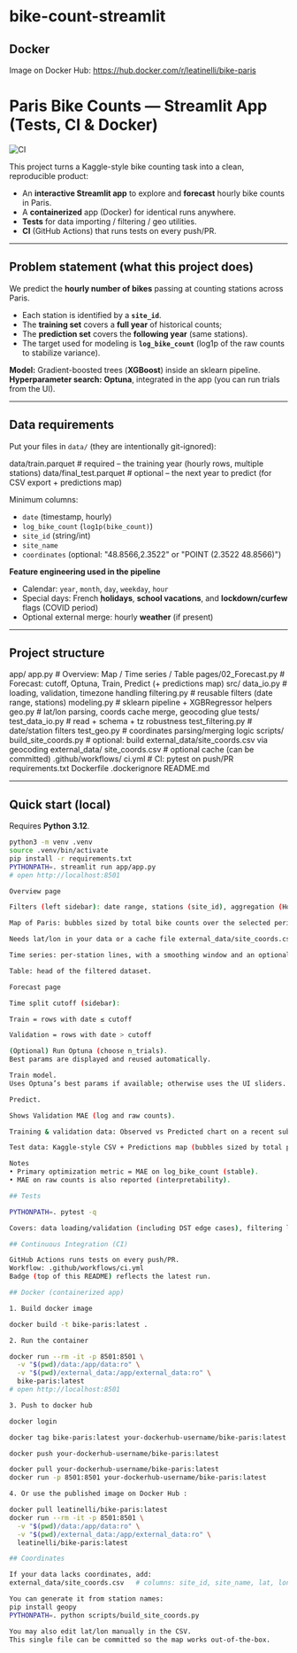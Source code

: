 # bike-count-streamlit

## Docker

Image on Docker Hub: https://hub.docker.com/r/leatinelli/bike-paris

# Paris Bike Counts — Streamlit App (Tests, CI & Docker)

![CI](https://github.com/leatinellix/bike-count-streamlit/actions/workflows/ci.yml/badge.svg)

This project turns a Kaggle-style bike counting task into a clean, reproducible product:
- An **interactive Streamlit app** to explore and **forecast** hourly bike counts in Paris.
- A **containerized** app (Docker) for identical runs anywhere.
- **Tests** for data importing / filtering / geo utilities.
- **CI** (GitHub Actions) that runs tests on every push/PR.

---

## Problem statement (what this project does)

We predict the **hourly number of bikes** passing at counting stations across Paris.  
- Each station is identified by a **`site_id`**.  
- The **training set** covers a **full year** of historical counts;  
- The **prediction set** covers the **following year** (same stations).  
- The target used for modeling is **`log_bike_count`** (log1p of the raw counts to stabilize variance).

**Model:** Gradient-boosted trees (**XGBoost**) inside an sklearn pipeline.  
**Hyperparameter search:** **Optuna**, integrated in the app (you can run trials from the UI).

---

## Data requirements

Put your files in `data/` (they are intentionally git-ignored):

data/train.parquet # required – the training year (hourly rows, multiple stations)
data/final_test.parquet # optional – the next year to predict (for CSV export + predictions map)


Minimum columns:
- `date` (timestamp, hourly)
- `log_bike_count` (`log1p(bike_count)`)
- `site_id` (string/int) 
- `site_name` 
- `coordinates` (optional: "48.8566,2.3522" or "POINT (2.3522 48.8566)")

**Feature engineering used in the pipeline**
- Calendar: `year`, `month`, `day`, `weekday`, `hour`
- Special days: French **holidays**, **school vacations**, and **lockdown/curfew** flags (COVID period)
- Optional external merge: hourly **weather** (if present)

---

## Project structure
app/
app.py # Overview: Map / Time series / Table
pages/02_Forecast.py # Forecast: cutoff, Optuna, Train, Predict (+ predictions map)
src/
data_io.py # loading, validation, timezone handling
filtering.py # reusable filters (date range, stations)
modeling.py # sklearn pipeline + XGBRegressor helpers
geo.py # lat/lon parsing, coords cache merge, geocoding glue
tests/
test_data_io.py # read + schema + tz robustness
test_filtering.py # date/station filters
test_geo.py # coordinates parsing/merging logic
scripts/
build_site_coords.py # optional: build external_data/site_coords.csv via geocoding
external_data/
site_coords.csv # optional cache (can be committed)
.github/workflows/
ci.yml # CI: pytest on push/PR
requirements.txt
Dockerfile
.dockerignore
README.md


---

## Quick start (local)

Requires **Python 3.12**.

```bash
python3 -m venv .venv
source .venv/bin/activate
pip install -r requirements.txt
PYTHONPATH=. streamlit run app/app.py
# open http://localhost:8501

Overview page

Filters (left sidebar): date range, stations (site_id), aggregation (Hourly/Daily/Weekly).

Map of Paris: bubbles sized by total bike counts over the selected period.

Needs lat/lon in your data or a cache file external_data/site_coords.csv.

Time series: per-station lines, with a smoothing window and an optional average line.

Table: head of the filtered dataset.

Forecast page

Time split cutoff (sidebar):

Train = rows with date ≤ cutoff

Validation = rows with date > cutoff

(Optional) Run Optuna (choose n_trials).
Best params are displayed and reused automatically.

Train model.
Uses Optuna’s best params if available; otherwise uses the UI sliders.

Predict.

Shows Validation MAE (log and raw counts).

Training & validation data: Observed vs Predicted chart on a recent subset.

Test data: Kaggle-style CSV + Predictions map (bubbles sized by total predicted counts).

Notes
• Primary optimization metric = MAE on log_bike_count (stable).
• MAE on raw counts is also reported (interpretability).

## Tests

PYTHONPATH=. pytest -q

Covers: data loading/validation (including DST edge cases), filtering logic, and coordinates parsing/merging.

## Continuous Integration (CI)

GitHub Actions runs tests on every push/PR.
Workflow: .github/workflows/ci.yml
Badge (top of this README) reflects the latest run.

## Docker (containerized app)

1. Build docker image

docker build -t bike-paris:latest .

2. Run the container

docker run --rm -it -p 8501:8501 \
  -v "$(pwd)/data:/app/data:ro" \
  -v "$(pwd)/external_data:/app/external_data:ro" \
  bike-paris:latest
# open http://localhost:8501

3. Push to docker hub

docker login

docker tag bike-paris:latest your-dockerhub-username/bike-paris:latest

docker push your-dockerhub-username/bike-paris:latest

docker pull your-dockerhub-username/bike-paris:latest  
docker run -p 8501:8501 your-dockerhub-username/bike-paris:latest

4. Or use the published image on Docker Hub :

docker pull leatinelli/bike-paris:latest
docker run --rm -it -p 8501:8501 \
  -v "$(pwd)/data:/app/data:ro" \
  -v "$(pwd)/external_data:/app/external_data:ro" \
  leatinelli/bike-paris:latest

## Coordinates

If your data lacks coordinates, add:
external_data/site_coords.csv   # columns: site_id, site_name, lat, lon

You can generate it from station names:
pip install geopy
PYTHONPATH=. python scripts/build_site_coords.py

You may also edit lat/lon manually in the CSV.
This single file can be committed so the map works out-of-the-box.








